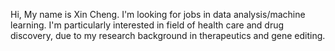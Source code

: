 Hi,
My name is Xin Cheng. I'm looking for jobs in data analysis/machine learning. I'm particularly interested in field of health care and drug discovery, due to my research background in therapeutics and gene editing.

<!---
xin-cheng-ds/xin-cheng-ds is a ✨ special ✨ repository because its `README.md` (this file) appears on your GitHub profile.
You can click the Preview link to take a look at your changes.
--->
